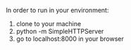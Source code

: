 In order to run in your environment:

1. clone to your machine
2. python -m SimpleHTTPServer 
3. go to localhost:8000 in your browser
